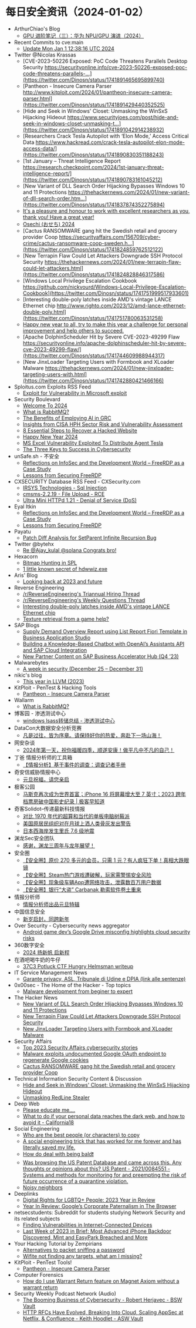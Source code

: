 # 每日安全资讯（2024-01-02）

- ArthurChiao's Blog
  - [GPU 进阶笔记（三）：华为 NPU/GPU 演进（2024）](https://arthurchiao.github.io/blog/gpu-advanced-notes-3-zh/)
- Recent Commits to cve:main
  - [Update Mon Jan  1 12:38:16 UTC 2024](https://github.com/trickest/cve/commit/72bdbf53defd6ffa6657df68e4aff295304f5a82)
- Twitter @Nicolas Krassas
  - [CVE-2023-50226 Exposed: PoC Code Threatens Parallels Desktop Security https://securityonline.info/cve-2023-50226-exposed-poc-code-threatens-parallels-...](https://twitter.com/Dinosn/status/1741891465695899740)
  - [Pantheon - Insecure Camera Parser http://www.kitploit.com/2024/01/pantheon-insecure-camera-parser.html](https://twitter.com/Dinosn/status/1741891429440352525)
  - [Hide and Seek in Windows' Closet: Unmasking the WinSxS Hijacking Hideout https://www.securityjoes.com/post/hide-and-seek-in-windows-closet-unmasking-t...](https://twitter.com/Dinosn/status/1741891042914238932)
  - [Researchers Crack Tesla Autopilot with ‘Elon Mode,’ Access Critical Data https://www.hackread.com/crack-tesla-autopilot-elon-mode-access-data/](https://twitter.com/Dinosn/status/1741890830351188243)
  - [1st January – Threat Intelligence Report https://research.checkpoint.com/2024/1st-january-threat-intelligence-report/](https://twitter.com/Dinosn/status/1741890783161045212)
  - [New Variant of DLL Search Order Hijacking Bypasses Windows 10 and 11 Protections https://thehackernews.com/2024/01/new-variant-of-dll-search-order.htm...](https://twitter.com/Dinosn/status/1741837874352275894)
  - [It's a pleasure and honour to work with excellent researchers as you, thank you! Have a great year!](https://twitter.com/Dinosn/status/1741829400578933075)
  - [Osechi (おせち) 2024](https://twitter.com/Dinosn/status/1741829124245614904)
  - [Cactus RANSOMWARE gang hit the Swedish retail and grocery provider Coop https://securityaffairs.com/156709/cyber-crime/cactus-ransomware-coop-sweden.h...](https://twitter.com/Dinosn/status/1741824859762512122)
  - [New Terrapin Flaw Could Let Attackers Downgrade SSH Protocol Security https://thehackernews.com/2024/01/new-terrapin-flaw-could-let-attackers.html](https://twitter.com/Dinosn/status/1741824828846317586)
  - [Windows Local Privilege Escalation Cookbook https://github.com/nickvourd/Windows-Local-Privilege-Escalation-Cookbook](https://twitter.com/Dinosn/status/1741751999517933601)
  - [Interesting double-poly latches inside AMD's vintage LANCE Ethernet chip http://www.righto.com/2023/12/amd-lance-ethernet-double-poly.html](https://twitter.com/Dinosn/status/1741751780063531258)
  - [Happy new year to all, try to make this year a challenge for personal improvement and help others to succeed.](https://twitter.com/Dinosn/status/1741745092954673231)
  - [Apache DolphinScheduler Hit by Severe CVE-2023-49299 Flaw https://securityonline.info/apache-dolphinscheduler-hit-by-severe-cve-2023-49299-flaw/](https://twitter.com/Dinosn/status/1741744609988944317)
  - [New JinxLoader Targeting Users with Formbook and XLoader Malware https://thehackernews.com/2024/01/new-jinxloader-targeting-users-with.html](https://twitter.com/Dinosn/status/1741742880421466166)
- Sploitus.com Exploits RSS Feed
  - [Exploit for Vulnerability in Microsoft exploit](https://sploitus.com/exploit?id=B99A5E43-3B5E-52BA-B5E0-4F28AA6C880A&utm_source=rss&utm_medium=rss)
- Security Boulevard
  - [Welcome To 2024](https://securityboulevard.com/2024/01/welcome-to-2024/)
  - [What is RabbitMQ?](https://securityboulevard.com/2024/01/what-is-rabbitmq/)
  - [The Benefits of Employing AI in GRC](https://securityboulevard.com/2024/01/the-benefits-of-employing-ai-in-grc/)
  - [Insights from CISA HPH Sector Risk and Vulnerability Assessment](https://securityboulevard.com/2024/01/insights-from-cisa-hph-sector-risk-and-vulnerability-assessment/)
  - [8 Essential Steps to Recover a Hacked Website](https://securityboulevard.com/2024/01/8-essential-steps-to-recover-a-hacked-website/)
  - [Happy New Year 2024](https://securityboulevard.com/2024/01/happy-new-year-2024/)
  - [MS Excel Vulnerability Exploited To Distribute Agent Tesla](https://securityboulevard.com/2024/01/ms-excel-vulnerability-exploited-to-distribute-agent-tesla/)
  - [The Three Keys to Success in Cybersecurity](https://securityboulevard.com/2024/01/the-three-keys-to-success-in-cybersecurity/)
- unSafe.sh - 不安全
  - [Reflections on InfoSec and the Development World – FreeRDP as a Case Study](https://buaq.net/go-211523.html)
  - [Lessons from Securing FreeRDP](https://buaq.net/go-211524.html)
- CXSECURITY Database RSS Feed - CXSecurity.com
  - [IRSYS Technologies - Sql Injection](https://cxsecurity.com/issue/WLB-2024010003)
  - [cmsms-2.2.19 - File Upload - RCE](https://cxsecurity.com/issue/WLB-2024010002)
  - [Ultra Mini HTTPd 1.21 - Denial of Service (DoS)](https://cxsecurity.com/issue/WLB-2024010001)
- Eyal Itkin
  - [Reflections on InfoSec and the Development World – FreeRDP as a Case Study](https://eyalitkin.wordpress.com/2024/01/01/reflections-on-infosec-and-the-development-world-freerdp-as-a-case-study/)
  - [Lessons from Securing FreeRDP](https://eyalitkin.wordpress.com/2024/01/01/lessons-from-securing-freerdp/)
- Payatu
  - [Patch Diff Analysis for SetParent Infinite Recursion Bug](https://payatu.com/blog/patch-diff-analysis-for-setparent-infinite-recursion-bug/)
- Twitter @bytehx
  - [Re @Ajay_kulal @solana Congrats bro!](https://twitter.com/bytehx343/status/1741746455088627803)
- Hexacorn
  - [Bitmap Hunting in SPL](https://www.hexacorn.com/blog/2024/01/01/bitmap-hunting-in-spl/)
  - [1 little known secret of hdwwiz.exe](https://www.hexacorn.com/blog/2024/01/01/1-little-known-secret-of-hdwwiz-exe/)
- Aris' Blog
  - [Looking back at 2023 and future](https://blog.0xbadc0de.be/archives/479)
- Reverse Engineering
  - [/r/ReverseEngineering's Triannual Hiring Thread](https://www.reddit.com/r/ReverseEngineering/comments/18vs3gl/rreverseengineerings_triannual_hiring_thread/)
  - [/r/ReverseEngineering's Weekly Questions Thread](https://www.reddit.com/r/ReverseEngineering/comments/18vs3gi/rreverseengineerings_weekly_questions_thread/)
  - [Interesting double-poly latches inside AMD's vintage LANCE Ethernet chip](https://www.reddit.com/r/ReverseEngineering/comments/18vp6ja/interesting_doublepoly_latches_inside_amds/)
  - [Texture retrieval from a game help?](https://www.reddit.com/r/ReverseEngineering/comments/18vs945/texture_retrieval_from_a_game_help/)
- SAP Blogs
  - [Supply Demand Overview Report using List Report Fiori Template in Business Application Studio](https://blogs.sap.com/2024/01/01/supply-demand-overview-report-using-list-report-fiori-template-in-business-application-studio/)
  - [Building a Knowledge-Based Chatbot with OpenAI’s Assistants API and SAP Cloud Integration](https://blogs.sap.com/2024/01/01/building-a-knowledge-based-chatbot-with-openais-assistants-api-and-sap-cloud-integration/)
  - [New Partner Content on SAP Business Accelerator Hub (Q4 ’23)](https://blogs.sap.com/2024/01/01/new-partner-content-on-sap-business-accelerator-hub-q4-23/)
- Malwarebytes
  - [A week in security (December 25 &#8211; December 31)](https://www.malwarebytes.com/blog/news/2024/01/a-week-in-security-december-25-december-31)
- nikic's blog
  - [This year in LLVM (2023)](https://www.npopov.com/2024/01/01/This-year-in-LLVM-2023.html)
- KitPloit - PenTest &amp; Hacking Tools
  - [Pantheon - Insecure Camera Parser](http://www.kitploit.com/2024/01/pantheon-insecure-camera-parser.html)
- Wallarm
  - [What is RabbitMQ?](https://lab.wallarm.com/what/what-is-rabbitmq/)
- 博客园 - 渗透测试中心
  - [windows  lsass转储总结 - 渗透测试中心](https://www.cnblogs.com/backlion/p/17939434)
- DataCon大数据安全分析竞赛
  - [凡是过往，皆为序章。请保持好你的热爱，奔赴下一场山海！](https://mp.weixin.qq.com/s?__biz=MzU5Njg1NzMyNw==&mid=2247487898&idx=1&sn=434fc6f5bc919ea8c4f837fa20115c4d&chksm=fe5d091ac92a800c3b7ee76180f87d66739c36cc64304d2958f6b7b389bb34c6dd7de0f14615&scene=58&subscene=0#rd)
- 网安杂谈
  - [2024年第一天，祝你福暖四季，顺遂安康！做平凡中不凡的自己！](https://mp.weixin.qq.com/s?__biz=MzAwMTMzMDUwNg==&mid=2650887980&idx=1&sn=95bcd777a37d9d2ae76c3d3c810610fa&chksm=812eab09b659221f7563ed1147325cdb052634ebc591c7c850ea3013d1a980c1a2b306469439&scene=58&subscene=0#rd)
- 丁爸 情报分析师的工具箱
  - [【情报分析】基于事件的调查：调查记者手册](https://mp.weixin.qq.com/s?__biz=MzI2MTE0NTE3Mw==&mid=2651141344&idx=1&sn=f4d81514630a3a908ebefe07cb08dd64&chksm=f1af43dac6d8caccb32262baa862178268dce1c5e4e4111ba3ddaa97aaf63172a2ca7b6e4e32&scene=58&subscene=0#rd)
- 奇安信威胁情报中心
  - [元旦祝福，请您亲启](https://mp.weixin.qq.com/s?__biz=MzI2MDc2MDA4OA==&mid=2247509252&idx=1&sn=2e81fa8cb6e632ca92ca0a1d2bf482ab&chksm=ea665273dd11db6530fa94dc9bedae2dc865723cdb21c3ebdfe1031c5863620f26ee2b80956d&scene=58&subscene=0#rd)
- 极客公园
  - [马斯克再次成为世界首富；iPhone 16 将屏幕增大至 7 英寸；2023 跨年档票房破中国影史纪录 | 极客早知道](https://mp.weixin.qq.com/s?__biz=MTMwNDMwODQ0MQ==&mid=2653029550&idx=1&sn=6b94ec0219fe4e61f24e16a591285f1b&chksm=7e5779184920f00e90b105ec1f24ac86b96bea723b6e37763540dcf2e0cca575467937f04897&scene=58&subscene=0#rd)
- 奇客Solidot–传递最新科技情报
  - [对比 1970 年代的超算和当代的单板电脑树莓派](https://www.solidot.org/story?sid=77021)
  - [美国原居民组织对在月球上洒人类骨灰发出警告](https://www.solidot.org/story?sid=77020)
  - [日本西海岸发生里氏 7.6 级地震](https://www.solidot.org/story?sid=77019)
- 渊龙Sec安全团队
  - [感谢，渊龙三周年与龙年展望！](https://mp.weixin.qq.com/s?__biz=Mzg4NTY0MDg1Mg==&mid=2247485208&idx=1&sn=5b85b6aa6822a81d3dc49c68828f6c59&chksm=cfa49ce3f8d315f505c390a4a7f281548a211b867e5d85cb5850940c726e582195fe39f96cc1&scene=58&subscene=0#rd)
- 安全圈
  - [【安全圈】原价 270 多元的会员，只需 1 元？有人疯狂下单！真相大跌眼镜](https://mp.weixin.qq.com/s?__biz=MzIzMzE4NDU1OQ==&mid=2652051308&idx=1&sn=e5fa177a1bf5d5fa330208736d72174f&chksm=f36e3b2cc419b23ac9b4ce3104c042230617327c708dc995ffc37f3da5b837fffcd3e349f82a&scene=58&subscene=0#rd)
  - [【安全圈】Steam热门游戏遭破解，玩家需警惕安全风险](https://mp.weixin.qq.com/s?__biz=MzIzMzE4NDU1OQ==&mid=2652051308&idx=2&sn=c75bec7bbcbf0701ed4d19b776433f1c&chksm=f36e3b2cc419b23a0663d33e854e7c5ee3f56c8b03f31096fb7420087a933610d47055e53dbd&scene=58&subscene=0#rd)
  - [【安全圈】现象级车辆App遭网络攻击，泄露数百万用户数据](https://mp.weixin.qq.com/s?__biz=MzIzMzE4NDU1OQ==&mid=2652051308&idx=3&sn=c23f6fb5f76241e1a0217c61c80e365e&chksm=f36e3b2cc419b23a691ffbe8e1c3d54baf6a5ea6cb0ea6994f80daf0886354b57243d10cecd6&scene=58&subscene=0#rd)
  - [【安全圈】银行“大盗” Carbanak 勒索软件卷土重来](https://mp.weixin.qq.com/s?__biz=MzIzMzE4NDU1OQ==&mid=2652051308&idx=4&sn=8ac7503eeaec433bcb8a22a5eacae874&chksm=f36e3b2cc419b23a294fed7a3a984c32fb9610c52e7e99835fb33ad7e8d09f85f89acc19442b&scene=58&subscene=0#rd)
- 情报分析师
  - [情报分析师出品元旦特辑](https://mp.weixin.qq.com/s?__biz=MzA3Mjc1MTkwOA==&mid=2650543535&idx=1&sn=b1de15cecf1ca7162654e4ed0d11fe91&chksm=87113be4b066b2f20041eacb2d217eb4b73077ad423e2064c70cfd3445be02b7e14328b82a2a&scene=58&subscene=0#rd)
- 中国信息安全
  - [新岁启封，同跨新年](https://mp.weixin.qq.com/s?__biz=MzA5MzE5MDAzOA==&mid=2664201462&idx=1&sn=21df026821546bb82712578f1b7d8e69&chksm=8b597e0fbc2ef7191514ba414f5becd317127c2e96372052a4626a51e0d38235affe1b5cda63&scene=58&subscene=0#rd)
- Over Security - Cybersecurity news aggregator
  - [Android game dev’s Google Drive misconfig highlights cloud security risks](https://www.bleepingcomputer.com/news/security/android-game-devs-google-drive-misconfig-highlights-cloud-security-risks/)
- 360数字安全
  - [2024 扬新帆 启新程](https://mp.weixin.qq.com/s?__biz=MzA4MTg0MDQ4Nw==&mid=2247568231&idx=1&sn=cae8f5bc52f108cc9effdcb52f95e94c&chksm=9f8d5b6fa8fad279fe9e01bcb1d9a6762b12dfdbd6a493fc53e6e79a70bc935668142c0f55e2&scene=58&subscene=0#rd)
- 在酒吧喝牛奶的牛仔
  - [37C3 Potluck CTF Hungry Helmsman writeup](https://mp.weixin.qq.com/s?__biz=MzkyMjMxOTI2MA==&mid=2247483773&idx=1&sn=78239179c19bb4b74b647f06b43bcf6c&chksm=c1f7618ef680e898fb8da489448bb6e422184d35e15514dfe958f1752498eb01b736c4c1c40e&scene=58&subscene=0#rd)
- IT Service Management News
  - [Garante privacy, ASL, Tribunale di Udine e DPIA (link alle sentenze)](http://blog.cesaregallotti.it/2024/01/garante-privacy-asl-tribunale-di-udine.html)
- 0x00sec - The Home of the Hacker - Top topics
  - [Malware development from beginer to expert](https://0x00sec.org/t/malware-development-from-beginer-to-expert/38564)
- The Hacker News
  - [New Variant of DLL Search Order Hijacking Bypasses Windows 10 and 11 Protections](https://thehackernews.com/2024/01/new-variant-of-dll-search-order.html)
  - [New Terrapin Flaw Could Let Attackers Downgrade SSH Protocol Security](https://thehackernews.com/2024/01/new-terrapin-flaw-could-let-attackers.html)
  - [New JinxLoader Targeting Users with Formbook and XLoader Malware](https://thehackernews.com/2024/01/new-jinxloader-targeting-users-with.html)
- Security Affairs
  - [Top 2023 Security Affairs cybersecurity stories](https://securityaffairs.com/156722/breaking-news/top-2023-security-affairs-stories.html)
  - [Malware exploits undocumented Google OAuth endpoint to regenerate Google cookies](https://securityaffairs.com/156723/hacking/exploit-regenerates-google-cookies.html)
  - [Cactus RANSOMWARE gang hit the Swedish retail and grocery provider Coop](https://securityaffairs.com/156709/cyber-crime/cactus-ransomware-coop-sweden.html)
- Technical Information Security Content & Discussion
  - [Hide and Seek in Windows' Closet: Unmasking the WinSxS Hijacking Hideout](https://www.reddit.com/r/netsec/comments/18vzjy6/hide_and_seek_in_windows_closet_unmasking_the/)
  - [Unmasking RedLine Stealer](https://www.reddit.com/r/netsec/comments/18vsysb/unmasking_redline_stealer/)
- Deep Web
  - [Please educate me….](https://www.reddit.com/r/deepweb/comments/18w2hey/please_educate_me/)
  - [What to do if your personal data reaches the dark web, and how to avoid it - California18](https://www.reddit.com/r/deepweb/comments/18w93nq/what_to_do_if_your_personal_data_reaches_the_dark/)
- Social Engineering
  - [Who are the best people (or characters) to copy](https://www.reddit.com/r/SocialEngineering/comments/18w9kit/who_are_the_best_people_or_characters_to_copy/)
  - [A social engineering trick that has worked for me forever and has literally saved my life.](https://www.reddit.com/r/SocialEngineering/comments/18vpsj7/a_social_engineering_trick_that_has_worked_for_me/)
  - [How do deal with being bald❗️](https://www.reddit.com/r/SocialEngineering/comments/18w40tf/how_do_deal_with_being_bald/)
  - [Was browsing the US Patent Database and came across this. Any thoughts or opinions about this? US Patent - 2021/0084551 - Systems and methods for monitoring for and preempting the risk of future occurrence of a quarantine violation.](https://www.reddit.com/r/SocialEngineering/comments/18vs4wl/was_browsing_the_us_patent_database_and_came/)
  - [Noisy neighbors](https://www.reddit.com/r/SocialEngineering/comments/18vo441/noisy_neighbors/)
- Deeplinks
  - [Digital Rights for LGBTQ+ People: 2023 Year in Review](https://www.eff.org/deeplinks/2023/12/digital-rights-lgbtq-people-2023-review)
  - [Year In Review: Google’s Corporate Paternalism in The Browser](https://www.eff.org/deeplinks/2023/12/year-review-googles-corporate-paternalism-browser)
- netsecstudents: Subreddit for students studying Network Security and its related subjects
  - [Finding Vulnerabilities in Internet-Connected Devices](https://www.reddit.com/r/netsecstudents/comments/18w0wau/finding_vulnerabilities_in_internetconnected/)
  - [Last Week of 2023 in Brief: Most Advanced iPhone Backdoor Discovered, Mint and EasyPark Breached and More](https://www.reddit.com/r/netsecstudents/comments/18vvt01/last_week_of_2023_in_brief_most_advanced_iphone/)
- Your Hacking Tutorial by Zempirians
  - [Alternatives to packet sniffing a password](https://www.reddit.com/r/HowToHack/comments/18w6df4/alternatives_to_packet_sniffing_a_password/)
  - [Wifite not finding any targets, what am I missing?](https://www.reddit.com/r/HowToHack/comments/18vobur/wifite_not_finding_any_targets_what_am_i_missing/)
- KitPloit - PenTest Tools!
  - [Pantheon - Insecure Camera Parser](http://www.kitploit.com/2024/01/pantheon-insecure-camera-parser.html)
- Computer Forensics
  - [How do I use Warrant Return feature on Magnet Axiom without a warrant return](https://www.reddit.com/r/computerforensics/comments/18w15n4/how_do_i_use_warrant_return_feature_on_magnet/)
- Security Weekly Podcast Network (Audio)
  - [The Booming Business of Cybersecurity - Robert Herjavec - BSW Vault](http://podcast.securityweekly.com/the-booming-business-of-cybersecurity-robert-herjavec-bsw-vault)
  - [HTTP RFCs Have Evolved, Breaking Into Cloud, Scaling AppSec at Netflix, & Confluence - Keith Hoodlet - ASW Vault](http://podcast.securityweekly.com/http-rfcs-have-evolved-breaking-into-cloud-scaling-appsec-at-netflix-confluence-keith-hoodlet-asw-vault)
